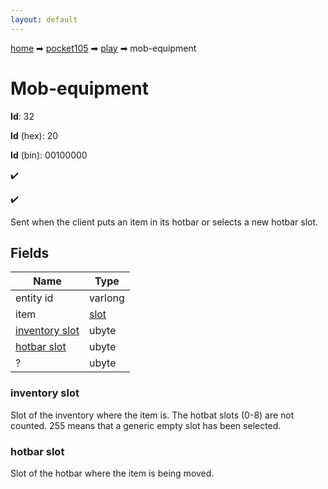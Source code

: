 ```yaml
---
layout: default
---
```


[home](/) ➡ [pocket105](/protocol/pocket105) ➡ [play](/protocol/pocket105/play) ➡ mob-equipment

# Mob-equipment

**Id**: 32

**Id** (hex): 20

**Id** (bin): 00100000

✔️

✔️

Sent when the client puts an item in its hotbar or selects a new hotbar slot.

## Fields

Name | Type
---|---
entity id | varlong
item | [slot](/protocol/pocket105/types/slot)
[inventory slot](#inventory-slot) | ubyte
[hotbar slot](#hotbar-slot) | ubyte
? | ubyte

### inventory slot

Slot of the inventory where the item is. The hotbat slots (0-8) are not counted. 255 means that a generic empty slot has been selected.

### hotbar slot

Slot of the hotbar where the item is being moved.

